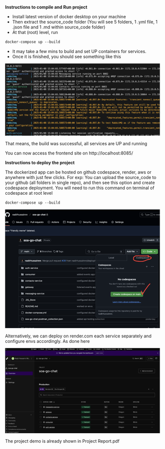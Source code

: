 **Instructions to compile and Run project**

- Install latest version of docker desktop on your machine
- Then extract the source_code folder (You will see 5 folders, 1 .yml file, 1 .json file and 1 .md within source_code folder) 
- At that (root) level, run

```markdown
docker-compose up --build
```

- It may take a few mins to build and set UP containers for services. 
- Once it is finished, you should see something like this

![alt text](image.png)

That means, the build was successful, all services are UP and running

You can now access the frontend site on
http://localhost:8085/



**Instructions to deploy the project**

The dockerized app can be hosted on github codespace, render, aws or anywhere with just few clicks.
For exp: You can upload the source_code to your github (all folders in single repo), and then see this option and create codespace deployment. You will need to run this command on terminal of codespace at root level

```markdown
docker-compose up --build
```

![alt text](image-1.png)

Alternatively, we can deploy on render.com each service separately and configure envs accordingly. As done here

![alt text](image-2.png)


The project demo is already shown in Project Report.pdf
